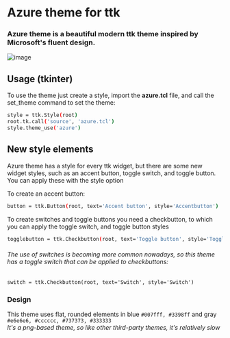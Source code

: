# Azure theme for ttk

### Azure theme is a beautiful modern ttk theme inspired by Microsoft's fluent design.

![image](https://github.com/rdbende/Azure-ttk-theme/blob/main/azure/screenshot.png)

## Usage (tkinter)
To use the theme just create a style, import the **azure.tcl** file, and call the set_theme command to set the theme:
```bash
style = ttk.Style(root)
root.tk.call('source', 'azure.tcl')
style.theme_use('azure')
```

## New style elements
Azure theme has a style for every ttk widget, but there are some new widget styles, such as an accent button, toggle switch, and toggle button. You can apply these with the style option

To create an accent button:
```bash
button = ttk.Button(root, text='Accent button', style='Accentbutton')
```
To create switches and toggle buttons you need a checkbutton, to which you can apply the toggle switch, and toggle button styles
```bash
togglebutton = ttk.Checkbutton(root, text='Toggle button', style='Togglebutton')
```
###### The use of switches is becoming more common nowadays, so this theme has a toggle switch that can be applied to checkbuttons:
```
switch = ttk.Checkbutton(root, text='Switch', style='Switch')
```

### Design
This theme uses flat, rounded elements in blue `#007fff, #3398ff` and gray `#e6e6e6, #cccccc, #737373, #333333`\
*It's a png-based theme, so like other third-party themes, it's relatively slow*
